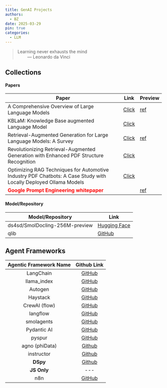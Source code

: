 ```yaml
---
title: GenAI Projects
authors:
  - BZ
date: 2025-03-29
pin: true
categories: 
  - LLM
---
```


<!-- more -->

>
> Learning never exhausts the mind <br>
>  &nbsp; &nbsp; &nbsp; &nbsp; ― Leonardo da Vinci

## Collections


#### Papers
| **Paper** | **Link** | **Preview** |
| --- | --- | --- |
| A Comprehensive Overview of Large Language Models |[Click](https://arxiv.org/abs/2307.06435) | [ref](../../assets/pdfs/2307.06435v10.pdf) |
| KBLaM: Knowledge Base augmented Language Model | [Click](https://arxiv.org/abs/2410.10450)| |
| Retrieval-Augmented Generation for Large Language Models: A Survey | [Click](https://arxiv.org/abs/2312.10997) | [ref](../../assets/pdfs/2312.10997v5.pdf) |
| Revolutionizing Retrieval-Augmented Generation with Enhanced PDF Structure Recognition| [Click](https://arxiv.org/abs/2401.12599)||
| Optimizing RAG Techniques for Automotive Industry PDF Chatbots: A Case Study with Locally Deployed Ollama Models | [Click](https://arxiv.org/abs/2408.05933)||
|<span style="color: red; font-weight:bold;">Google Prompt Engineering whitepaper</span>||[ref](../../assets/pdfs/Google_Engineering_2025.pdf)|



#### Model/Repository
|**Model/Repository** | **Link**|
|--- | --- |
| ds4sd/SmolDocling-256M-preview | [Hugging Face](https://huggingface.co/ds4sd/SmolDocling-256M-preview)|
| qlib| [GitHub](https://github.com/microsoft/qlib)|


## Agent Frameworks

|**Agentic Framework Name**| **Github Link**|
|:---:|:---:|
| LangChain | [GitHub](https://github.com/langchain-ai/langchain)|
| llama_index | [GitHub](https://github.com/run-llama/llama_index)|
| Autogen | [GitHub](https://github.com/microsoft/autogen)|
| Haystack| [GitHub](https://github.com/deepset-ai/haystack) |
| CrewAI (flow) | [GitHub](https://github.com/crewAIInc/crewAI) |
| langflow | [GitHub](https://github.com/langflow-ai/langflow)
| smolagents | [GitHub](https://github.com/huggingface/smolagents) |
| Pydantic AI | [GitHub](https://github.com/pydantic/pydantic-ai) |
| pyspur | [GitHub](https://github.com/PySpur-Dev/pyspur) |
| agno (phiData) | [Github](https://github.com/agno-agi/agno)|
| instructor | [Github](https://github.com/instructor-ai/instructor)|
| **DSpy**| [Github](https://github.com/stanfordnlp/dspy)|
| **JS Only**|---|
| n8n | [GitHub](https://github.com/n8n-io/n8n)|

